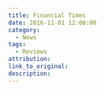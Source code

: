 ```yaml
---
title: Financial Times
date: 2016-11-01 12:00:00
category:
  - News
tags:
  - Reviews
attribution:
link_to_original:
description:
---
```

